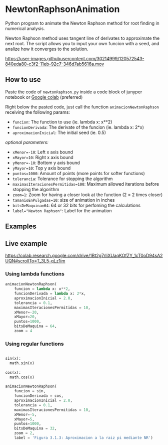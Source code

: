 # NewtonRaphsonAnimation
Python program to animate the Newton Raphson method for root finding in numerical analysis.

Newton Raphson method uses tangent line of derivates to approximate the next root. 
The script allows you to input your own funcion with a seed, and analize how it converges to the solution.


https://user-images.githubusercontent.com/30214999/120572543-840eda80-c3f2-11eb-92c7-346d7ab5616a.mov

## How to use

Paste the code of ```newtonRaphson.py``` inside a code block of junyper notebook or [Google colab](https://colab.research.google.com/notebooks/intro.ipynb#recent=true) (preferred)

Right below the pasted code, just call the function ```animacionNewtonRaphson``` receiving the following params:

* ```funcion```: The function to use (ie. lambda x: x**2)
* ```funcionDerivada```: The derivate of the funcion (ie. lambda x: 2*x)
* ```aproximacionInicial```: The initial seed (ie. 0.5)

 *optional parameters:*
 * ```xMenor=-10```: Left x axis bound
 *  ```xMayor=10```: Right x axis bound
 *  ```yMenor=-10```: Bottom y axis bound
 *  ```yMayor=10```: Top y axis bound
 *   ```puntos=1000```: Amount of points (more points for softer functions)
 *   ```tolerancia```: Tolerance for stopping the algorithm
 *   ```maximasIteracionesPermitidas=100```: Maximum allowed iterations before stopping the algorithm
 *   ```zoom=1```: Zoom for having a closer look at the function (2 = 2 times closer)
 *   ```tamanioEnPulgadas=10```: size of animation in inches
 *   ```bitsDeMaquina=64```: 64 or 32 bits for perfoming the calculations
 *   ```label="Newton Raphson"```: Label for the animation

## Examples

## Live example
https://colab.research.google.com/drive/1Bt2g7rIiXUaqKOfZY_1cT0oD94sA2UQN#scrollTo=T_3L5-qLz1im

### Using lambda functions
```python
animacionNewtonRaphson(
    funcion = lambda x: x**2,
    funcionDerivada = lambda x: 2*x,
    aproximacionInicial = 2.0,
    tolerancia = 0.1,
    maximasIteracionesPermitidas = 10,
    xMenor=-20,
    xMayor=20,
    puntos=1000,
    bitsDeMaquina = 64,
    zoom = 4
```

### Using regular functions
```python

sin(x):
  math.sin(x)
  
cos(x):
  math.cos(x)
  
animacionNewtonRaphson(
    funcion = sin,
    funcionDerivada = cos,
    aproximacionInicial = 2.0,
    tolerancia = 0.1,
    maximasIteracionesPermitidas = 10,
    xMenor=-5,
    xMayor=5,
    puntos=1000,
    bitsDeMaquina = 32,
    zoom = 2,
    label = 'Figura 3.1.3: Aproximacion a la raiz pi mediante NR')
```
